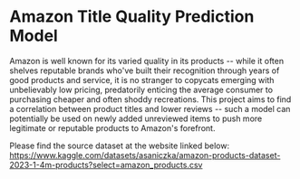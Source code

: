 # Amazon Title Quality Prediction Model

Amazon is well known for its varied quality in its products -- while it often shelves reputable brands who've built their recognition through years of good products and service, it is no stranger to copycats emerging with unbelievably low pricing, predatorily enticing the average consumer to purchasing cheaper and often shoddy recreations. This project aims to find a correlation between product titles and lower reviews -- such a model can potentially be used on newly added unreviewed items to push more legitimate or reputable products to Amazon's forefront.

Please find the source dataset at the website linked below: https://www.kaggle.com/datasets/asaniczka/amazon-products-dataset-2023-1-4m-products?select=amazon_products.csv